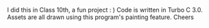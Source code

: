 I did this in Class 10th, a fun project : )
Code is written in Turbo C 3.0. Assets are all drawn using this program's painting feature.
Cheers